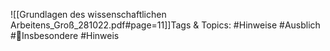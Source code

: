 
![[Grundlagen des wissenschaftlichen Arbeitens_Groß_281022.pdf#page=11]]Tags & Topics:
   #Hinweise
   #Ausblich
   #Insbesondere
   #Hinweis